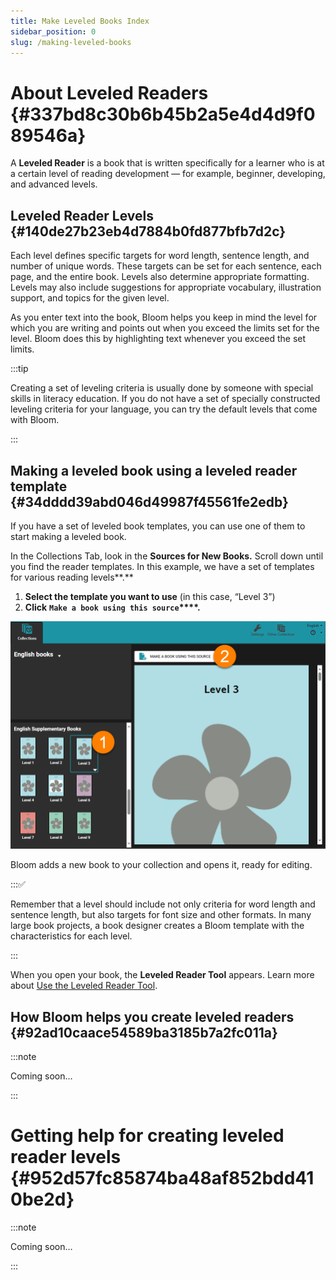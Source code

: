 ```yaml
---
title: Make Leveled Books Index
sidebar_position: 0
slug: /making-leveled-books
---
```




# About Leveled Readers {#337bd8c30b6b45b2a5e4d4d9f089546a}


A **Leveled Reader** is a book that is written specifically for a learner who is at a certain level of reading development — for example, beginner, developing, and advanced levels.


## Leveled Reader Levels {#140de27b23eb4d7884b0fd877bfb7d2c}


Each level defines specific targets for word length, sentence length, and number of unique words. These targets can be set for each sentence, each page, and the entire book. Levels also determine appropriate formatting. Levels may also include suggestions for appropriate vocabulary, illustration support, and topics for the given level.


As you enter text into the book, Bloom helps you keep in mind the level for which you are writing and points out when you exceed the limits set for the level. Bloom does this by highlighting text whenever you exceed the set limits.


:::tip

Creating a set of leveling criteria is usually done by someone with special skills in literacy education. If you do not have a set of specially constructed leveling criteria for your language, you can try the default levels that come with Bloom. 

:::




## Making a leveled book using a leveled reader template {#34dddd39abd046d49987f45561fe2edb}


If you have a set of leveled book templates, you can use one of them to start making a leveled book. 


In the Collections Tab, look in the **Sources for New Books.** Scroll down until you find the reader templates. In this example, we have a set of templates for various reading levels**.** 

1. **Select the template you want to use** (in this case, “Level 3”)
2. **Click** **`Make a book using this source`****.**

![](./making-leveled-books.73a6ebce-f688-4789-836e-cd6a5a23019f.png)


Bloom adds a new book to your collection and opens it, ready for editing.


:::✅

Remember that a level should include not only criteria for word length and sentence length, but also targets for font size and other formats. In many large book projects, a book designer creates a Bloom template with the characteristics for each level. 

:::




When you open your book, the **Leveled Reader Tool** appears. Learn more about [Use the Leveled Reader Tool](/leveled-reader-tool).


## How Bloom helps you create leveled readers {#92ad10caace54589ba3185b7a2fc011a}


:::note

Coming soon…

:::




# Getting help for creating leveled reader levels {#952d57fc85874ba48af852bdd410be2d}


:::note

Coming soon…

:::



